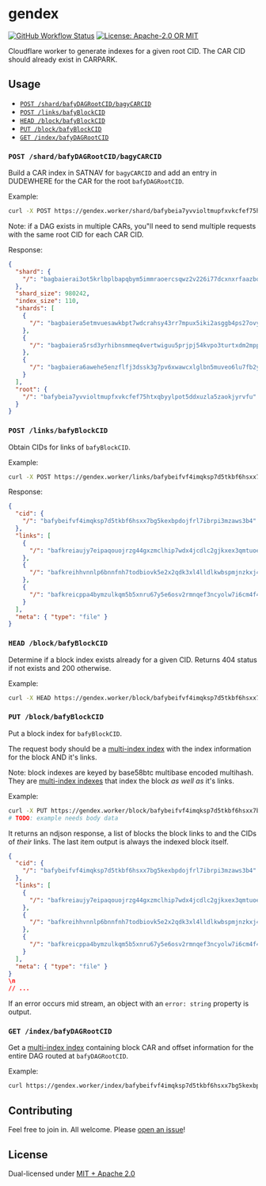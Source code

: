 # gendex

<p>
  <a href="https://github.com/web3-storage/gendex/actions/workflows/release.yml"><img alt="GitHub Workflow Status" src="https://img.shields.io/github/actions/workflow/status/web3-storage/gendex/test.yml?branch=main&style=for-the-badge" /></a>
  <a href="https://github.com/web3-storage/gendex/blob/main/LICENSE.md"><img alt="License: Apache-2.0 OR MIT" src="https://img.shields.io/badge/LICENSE-Apache--2.0%20OR%20MIT-yellow?style=for-the-badge" /></a>
</p>

Cloudflare worker to generate indexes for a given root CID. The CAR CID should already exist in CARPARK.

## Usage

* [`POST /shard/bafyDAGRootCID/bagyCARCID`](#post-shardbafydagrootcidbagycarcid)
* [`POST /links/bafyBlockCID`](#post-linksbafyblockcid)
* [`HEAD /block/bafyBlockCID`](#head-blockbafyblockcid)
* [`PUT /block/bafyBlockCID`](#put-blockbafyblockcid)
* [`GET /index/bafyDAGRootCID`](#get-indexbafydagrootcid)

### `POST /shard/bafyDAGRootCID/bagyCARCID`

Build a CAR index in SATNAV for `bagyCARCID` and add an entry in DUDEWHERE for the CAR for the root `bafyDAGRootCID`.

Example:

```sh
curl -X POST https://gendex.worker/shard/bafybeia7yvvioltmupfxvkcfef75htxqbyylpot5ddxuzla5zaokjyrvfu/bagbaierai3ot5krlbplbapqbym5immraoercsqwz2v226i77dcxnxrfaazbq
```

Note: if a DAG exists in multiple CARs, you"ll need to send multiple requests with the same root CID for each CAR CID.

Response:

```json
{
  "shard": {
    "/": "bagbaierai3ot5krlbplbapqbym5immraoercsqwz2v226i77dcxnxrfaazbq"
  },
  "shard_size": 980242,
  "index_size": 110,
  "shards": [
    {
      "/": "bagbaiera5etmvuesawkbpt7wdcrahsy43rr7mpux5iki2asggb4ps27ovyta"
    },
    {
      "/": "bagbaiera5rsd3yrhibnsmmeq4vertwiguu5prjpj54kvpo3turtxdm2mpp3q"
    },
    {
      "/": "bagbaiera6awehe5enzflfj3dssk3g7pv6xwawcxlglbn5muveo6lu7fb2yrq"
    }
  ],
  "root": {
    "/": "bafybeia7yvvioltmupfxvkcfef75htxqbyylpot5ddxuzla5zaokjyrvfu"
  }
}
```

### `POST /links/bafyBlockCID`

Obtain CIDs for links of `bafyBlockCID`.

Example:

```sh
curl -X POST https://gendex.worker/links/bafybeifvf4imqksp7d5tkbf6hsxx7bg5kexbpdojfrl7ibrpi3mzaws3b4
```

Response:

```json
{
  "cid": {
    "/": "bafybeifvf4imqksp7d5tkbf6hsxx7bg5kexbpdojfrl7ibrpi3mzaws3b4"
  },
  "links": [
    {
      "/": "bafkreiaujy7eipaqouojrzg44gxzmclhip7wdx4jcdlc2gjkxex3qmtuoe"
    },
    {
      "/": "bafkreihhvnnlp6bnnfnh7todbiovk5e2x2qdk3xl4lldlkwbspmjnzkxj4"
    },
    {
      "/": "bafkreicppa4bymzulkqm5b5xnru67y5e6osv2rmnqef3ncyolw7i6cm4f4"
    }
  ],
  "meta": { "type": "file" }
}
```

### `HEAD /block/bafyBlockCID`

Determine if a block index exists already for a given CID. Returns 404 status if not exists and 200 otherwise.

Example:

```sh
curl -X HEAD https://gendex.worker/block/bafybeifvf4imqksp7d5tkbf6hsxx7bg5kexbpdojfrl7ibrpi3mzaws3b4
```

### `PUT /block/bafyBlockCID`

Put a block index for `bafyBlockCID`.

The request body should be a [multi-index index](https://github.com/alanshaw/cardex#multi-index-index) with the index information for the block AND it's links.

Note: block indexes are keyed by base58btc multibase encoded multihash. They are [multi-index indexes](https://github.com/alanshaw/cardex#multi-index-index) that index the block _as well as_ it's links.

Example:

```sh
curl -X PUT https://gendex.worker/block/bafybeifvf4imqksp7d5tkbf6hsxx7bg5kexbpdojfrl7ibrpi3mzaws3b4
# TODO: example needs body data
```

It returns an ndjson response, a list of blocks the block links to and the CIDs of _their_ links. The last item output is always the indexed block itself.

```json
{
  "cid": {
    "/": "bafybeifvf4imqksp7d5tkbf6hsxx7bg5kexbpdojfrl7ibrpi3mzaws3b4"
  },
  "links": [
    {
      "/": "bafkreiaujy7eipaqouojrzg44gxzmclhip7wdx4jcdlc2gjkxex3qmtuoe"
    },
    {
      "/": "bafkreihhvnnlp6bnnfnh7todbiovk5e2x2qdk3xl4lldlkwbspmjnzkxj4"
    },
    {
      "/": "bafkreicppa4bymzulkqm5b5xnru67y5e6osv2rmnqef3ncyolw7i6cm4f4"
    }
  ],
  "meta": { "type": "file" }
}
\n
// ...
```

If an error occurs mid stream, an object with an `error: string` property is output.

### `GET /index/bafyDAGRootCID`

Get a [multi-index index](https://github.com/alanshaw/cardex#multi-index-index) containing block CAR and offset information for the entire DAG routed at `bafyDAGRootCID`.

Example:

```sh
curl https://gendex.worker/index/bafybeifvf4imqksp7d5tkbf6hsxx7bg5kexbpdojfrl7ibrpi3mzaws3b4
```

## Contributing

Feel free to join in. All welcome. Please [open an issue](https://github.com/web3-storage/gendex/issues)!

## License

Dual-licensed under [MIT + Apache 2.0](https://github.com/web3-storage/gendex/blob/main/LICENSE.md)
